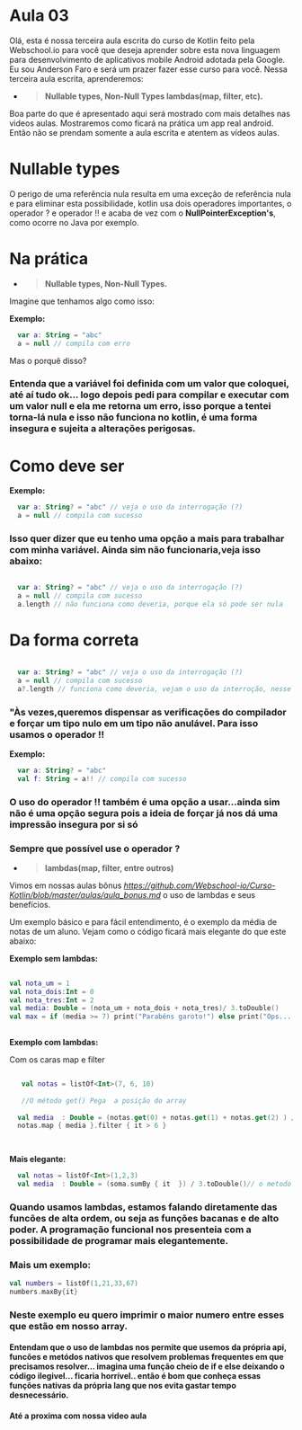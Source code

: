 
# Aula 03 

Olá, esta é nossa terceira aula escrita do curso de Kotlin feito pela Webschool.io para você que deseja aprender sobre esta nova linguagem para desenvolvimento de aplicativos mobile Android adotada pela Google.
Eu sou Anderson Faro e será um prazer fazer esse curso para você. Nessa terceira aula escrita, aprenderemos:

- >**Nullable types, Non-Null Types
lambdas(map, filter, etc).**



 Boa parte do que é apresentado aqui será mostrado com mais detalhes nas videos aulas. Mostraremos como ficará na prática um app real android. Então não se prendam somente a aula escrita e atentem as vídeos aulas.
 
 # Nullable types
 
 O perigo de uma referência nula resulta em uma exceção de referência nula e para eliminar esta possibilidade, kotlin usa dois operadores importantes, o operador ? e operador !! e acaba de vez com o <b>NullPointerException's</b>, como ocorre no Java por exemplo.

# Na prática
 
- >**Nullable types, Non-Null Types.**
 
 Imagine que tenhamos algo como isso:

<b>Exemplo:</b>
 
 ```kotlin
   var a: String = "abc"
   a = null // compila com erro
 ```
Mas o porquê disso?

### Entenda que a variável foi definida com um valor que coloquei, até aí tudo ok... logo depois pedi para compilar e executar com um valor null e ela me retorna um erro, isso porque a tentei torna-lá nula e isso não funciona no kotlin, é uma forma insegura e sujeita a alterações perigosas.

# Como deve ser

<b>Exemplo:</b>
 
 ```kotlin
   var a: String? = "abc" // veja o uso da interrogação (?)
   a = null // compila com sucesso
 ```
 
 ### Isso quer dizer que eu tenho uma opção a mais para trabalhar com minha variável. Ainda sim não funcionaria,veja isso abaixo:
 
 ```kotlin
 
   var a: String? = "abc" // veja o uso da interrogação (?)
   a = null // compila com sucesso
   a.length // não funciona como deveria, porque ela só pode ser nula
 
 ```
 
 # Da forma correta 
 
 ```kotlin
 
   var a: String? = "abc" // veja o uso da interrogação (?)
   a = null // compila com sucesso
   a?.length // funciona como deveria, vejam o uso da interroção, nesse caso, ainda te dou uma opção para exibir o que quero
 
 ```
 
 ### "Às vezes,queremos dispensar as verificações do compilador e forçar um tipo nulo em um tipo não anulável. Para isso usamos o operador !!
 
 <b>Exemplo:</b>
 
 ```kotlin
   var a: String? = "abc" 
   val f: String = a!! // compila com sucesso
 ```
### O uso do operador !! também é uma opção a usar...ainda sim não é uma opção segura pois a ideia de forçar já nos dá uma impressão insegura por si só

### Sempre que possível use o operador ?


- >**lambdas(map, filter, entre outros)**

Vimos em nossas aulas bônus *https://github.com/Webschool-io/Curso-Kotlin/blob/master/aulas/aula_bonus.md* o uso de lambdas e seus benefícios.

Um exemplo básico e para fácil entendimento, é o exemplo da média de notas de um aluno.
Vejam como o código ficará mais elegante do que este abaixo:

<b>Exemplo sem lambdas:</b>
 
 ```kotlin
  
 val nota_um = 1
 val nota_dois:Int = 0
 val nota_tres:Int = 2
 val media: Double = (nota_um + nota_dois + nota_tres)/ 3.toDouble()
 val max = if (media >= 7) print("Parabéns garoto!") else print("Ops... precisa melhorar")
    
 ```
<b>Exemplo com lambdas:</b>

 Com os caras map e filter
 
 ```kotlin
 
    val notas = listOf<Int>(7, 6, 10)
    
    //O método get() Pega  a posição do array
    
   val media  : Double = (notas.get(0) + notas.get(1) + notas.get(2) ) / 3.toDouble()
   notas.map { media }.filter { it > 6 }
 
    
 ```
 <b>Mais elegante:</b>
 
 ```kotlin
   val notas = listOf<Int>(1,2,3)
   val media  : Double = (soma.sumBy { it  }) / 3.toDouble()// o metodo sumBy soma cada um das posições e depois divide.
 ```
  
 ### Quando usamos lambdas, estamos falando diretamente das funcões de alta ordem, ou seja as funções bacanas e de alto poder. A programação funcional nos presenteia com a possibilidade de programar mais elegantemente. 
 
 ### Mais um exemplo:
 
 ```kotlin
 val numbers = listOf(1,21,33,67)
 numbers.maxBy{it}
 ```
 
 ### Neste exemplo eu quero imprimir o maior numero entre esses que estão em nosso array.
 
 #### Entendam que o uso de lambdas nos permite que usemos da própria api, funcões e metódos nativos que resolvem problemas frequentes em que precisamos resolver... imagina uma função cheio de if e else deixando o código ilegivel... ficaria horrível.. então é bom que conheça essas funções nativas da própria lang que nos evita gastar tempo desnecessário.
 
 
 #### Até a proxima com nossa video aula
 
 
 
 
 
 
 
